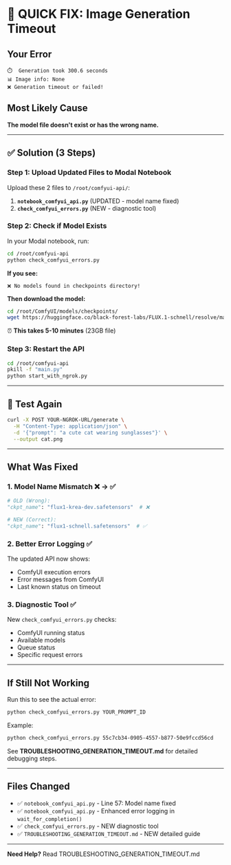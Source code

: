 # 🚨 QUICK FIX: Image Generation Timeout

## Your Error
```
⏱️  Generation took 300.6 seconds
📊 Image info: None
❌ Generation timeout or failed!
```

## Most Likely Cause
**The model file doesn't exist or has the wrong name.**

---

## ✅ Solution (3 Steps)

### Step 1: Upload Updated Files to Modal Notebook

Upload these 2 files to `/root/comfyui-api/`:

1. **`notebook_comfyui_api.py`** (UPDATED - model name fixed)
2. **`check_comfyui_errors.py`** (NEW - diagnostic tool)

### Step 2: Check if Model Exists

In your Modal notebook, run:

```bash
cd /root/comfyui-api
python check_comfyui_errors.py
```

**If you see:**
```
❌ No models found in checkpoints directory!
```

**Then download the model:**
```bash
cd /root/ComfyUI/models/checkpoints/
wget https://huggingface.co/black-forest-labs/FLUX.1-schnell/resolve/main/flux1-schnell.safetensors
```

⏰ **This takes 5-10 minutes** (23GB file)

### Step 3: Restart the API

```bash
cd /root/comfyui-api
pkill -f "main.py"
python start_with_ngrok.py
```

---

## 🎯 Test Again

```bash
curl -X POST YOUR-NGROK-URL/generate \
  -H "Content-Type: application/json" \
  -d '{"prompt": "a cute cat wearing sunglasses"}' \
  --output cat.png
```

---

## What Was Fixed

### 1. Model Name Mismatch ❌ → ✅
```python
# OLD (Wrong):
"ckpt_name": "flux1-krea-dev.safetensors"  # ❌

# NEW (Correct):
"ckpt_name": "flux1-schnell.safetensors"  # ✅
```

### 2. Better Error Logging ✅
The updated API now shows:
- ComfyUI execution errors
- Error messages from ComfyUI
- Last known status on timeout

### 3. Diagnostic Tool ✅
New `check_comfyui_errors.py` checks:
- ComfyUI running status
- Available models
- Queue status
- Specific request errors

---

## If Still Not Working

Run this to see the actual error:

```bash
python check_comfyui_errors.py YOUR_PROMPT_ID
```

Example:
```bash
python check_comfyui_errors.py 55c7cb34-0905-4557-b877-50e9fccd56cd
```

See **TROUBLESHOOTING_GENERATION_TIMEOUT.md** for detailed debugging steps.

---

## Files Changed

- ✅ `notebook_comfyui_api.py` - Line 57: Model name fixed
- ✅ `notebook_comfyui_api.py` - Enhanced error logging in `wait_for_completion()`
- ✅ `check_comfyui_errors.py` - NEW diagnostic tool
- ✅ `TROUBLESHOOTING_GENERATION_TIMEOUT.md` - NEW detailed guide

---

**Need Help?** Read TROUBLESHOOTING_GENERATION_TIMEOUT.md
